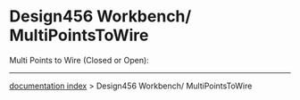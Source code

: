 # Design456 Workbench/ MultiPointsToWire
Multi Points to Wire (Closed or Open):

---
[documentation index](../README.md) > Design456 Workbench/ MultiPointsToWire
